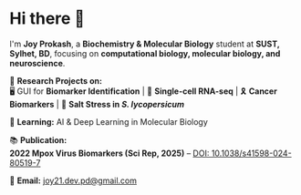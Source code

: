# Hi there 👋  

I'm **Joy Prokash**, a **Biochemistry & Molecular Biology** student at **SUST, Sylhet, BD**, focusing on **computational biology, molecular biology, and neuroscience**.  

🔬 **Research Projects on:**  
🖥️ GUI for **Biomarker Identification** | 🧬 **Single-cell RNA-seq** | 🎗️ **Cancer Biomarkers** | 🌱 **Salt Stress in *S. lycopersicum***
    
🚀 **Learning:** AI & Deep Learning in Molecular Biology  

📚 **Publication:**  
**2022 Mpox Virus Biomarkers (Sci Rep, 2025)** – [DOI: 10.1038/s41598-024-80519-7](https://doi.org/10.1038/s41598-024-80519-7)

📩 **Email:** joy21.dev.pd@gmail.com  


<!--
**Prokash21/prokash21** is a ✨ _special_ ✨ repository because its `README.md` (this file) appears on your GitHub profile.

Here are some ideas to get you started:

- 🔭 I’m currently working on ...
- 🌱 I’m currently learning ...
- 👯 I’m looking to collaborate on ...
- 🤔 I’m looking for help with ...
- 💬 Ask me about ...
- 📫 How to reach me: ...
- 😄 Pronouns: ...
- ⚡ Fun fact: ...
-->
